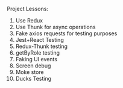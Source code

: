 Project Lessons:

1. Use Redux
2. Use Thunk for async operations
3. Fake axios requests for testing purposes
4. Jest+React Testing
5. Redux-Thunk testing
6. getByRole testing
7. Faking UI events
8. Screen debug
9. Moke store
10. Ducks Testing
